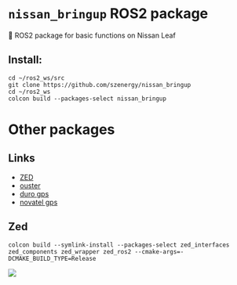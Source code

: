 # `nissan_bringup` ROS2 package
🚗 ROS2 package for basic functions on Nissan Leaf


## Install:
```
cd ~/ros2_ws/src
git clone https://github.com/szenergy/nissan_bringup
cd ~/ros2_ws
colcon build --packages-select nissan_bringup
```

# Other packages

## Links
- [ZED](https://github.com/stereolabs/zed-ros2-wrapper)
- [ouster](https://github.com/ros-drivers/ros2_ouster_drivers/tree/humble)
- [duro gps](https://github.com/szenergy/duro_gps_driver/tree/ros2-humble)
- [novatel gps](https://github.com/novatel/novatel_oem7_driver/tree/humble)

## Zed 
```
colcon build --symlink-install --packages-select zed_interfaces zed_components zed_wrapper zed_ros2 --cmake-args=-DCMAKE_BUILD_TYPE=Release
```

![](https://raw.githubusercontent.com/szenergy/nissan_leaf_ros/master/nissan_bringup/meshes/Nissan_Leaf_Simulation_02_06.png)
